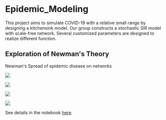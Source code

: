 # Epidemic_Modeling
This project aims to simulate COVID-19 with a relative small range by designing a kitchensink model. Our group constructs a stochastic SIR model with scale-free network. Several customized parameters are designed to realize different function.

## Exploration of Newman's Theory
Newman's Spread of epidemic disease on networks

![](https://latex.codecogs.com/png.latex?T_{c}&space;=&space;\frac{<k>}{<k^{2}>-<k>})

![](https://latex.codecogs.com/png.latex?<k>&space;=&space;\sum&space;k&space;p_{k}&space;\text{,&space;where&space;}&space;p_{k}&space;=&space;\frac{2m(m&plus;1)}{k(k&plus;1)(k&plus;2)})

![](https://latex.codecogs.com/png.latex?T&space;=&space;1-&space;\int_{0}^{\inf}&space;dr&space;\sum_{\tau}&space;P(r)P(\tau)(1-r)^{\tau})

![](https://latex.codecogs.com/png.latex?T&space;=&space;1-(1-\beta)^{\gamma}&space;\text{&space;where&space;}&space;\beta&space;=&space;0.5,&space;\gamma&space;=&space;5&space;\text{&space;in&space;our&space;simulation})

See details in the notebook [here](https://github.com/OscarWan/Epidemic_Modeling/blob/master/code/BA%20Percolation.ipynb).
